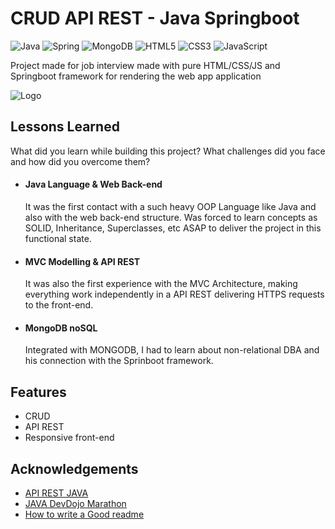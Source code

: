 
# CRUD API REST - Java Springboot

![Java](https://img.shields.io/badge/java-%23ED8B00.svg?style=for-the-badge&logo=java&logoColor=white) ![Spring](https://img.shields.io/badge/spring-%236DB33F.svg?style=for-the-badge&logo=spring&logoColor=white) ![MongoDB](https://img.shields.io/badge/MongoDB-%234ea94b.svg?style=for-the-badge&logo=mongodb&logoColor=white) ![HTML5](https://img.shields.io/badge/html5-%23E34F26.svg?style=for-the-badge&logo=html5&logoColor=white) ![CSS3](https://img.shields.io/badge/css3-%231572B6.svg?style=for-the-badge&logo=css3&logoColor=white) ![JavaScript](https://img.shields.io/badge/javascript-%23323330.svg?style=for-the-badge&logo=javascript&logoColor=%23F7DF1E)

Project made for job interview made with pure HTML/CSS/JS and Springboot framework for rendering the web app application


![Logo](https://www.luiztools.com.br/wp-content/uploads/2017/07/CRUD.png)


## Lessons Learned

What did you learn while building this project? What challenges did you face and how did you overcome them?

- #### Java Language & Web Back-end
    It was the first contact with a such heavy OOP Language like Java and also with the web back-end structure. Was forced to learn concepts as SOLID, Inheritance, Superclasses, etc ASAP to deliver the project in this functional state.

- #### MVC Modelling & API REST
    It was also the first experience with the MVC Architecture, making everything work independently in a API REST delivering HTTPS requests to the front-end.   

- #### MongoDB noSQL
    Integrated with MONGODB, I had to learn about non-relational DBA and his connection with the Sprinboot framework.
## Features

- CRUD
- API REST
- Responsive front-end



## Acknowledgements

 - [API REST JAVA](https://hevodata.com/learn/spring-boot-rest-api/)
 - [JAVA DevDojo Marathon](https://www.youtube.com/watch?v=VKjFuX91G5Q&list=PL62G310vn6nFIsOCC0H-C2infYgwm8SWW)
 - [How to write a Good readme](https://bulldogjob.com/news/449-how-to-write-a-good-readme-for-your-github-project)

